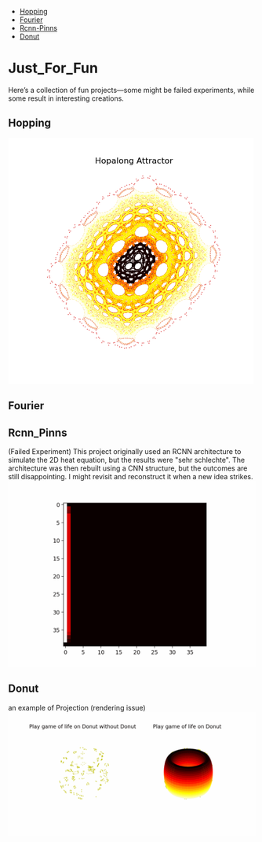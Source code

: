 - [Hopping](#Hopping)
- [Fourier](#Fourier)
- [Rcnn-Pinns](#Rcnn_Pinns)
- [Donut](#Donut)

# Just_For_Fun
Here’s a collection of fun projects—some might be failed experiments, while some result in interesting creations. 

## Hopping
![Hopping](./results/hopalong_attractor.png)

## Fourier


## Rcnn_Pinns
(Failed Experiment)
This project originally used an RCNN architecture to simulate the 2D heat equation, but the results were "sehr schlechte". The architecture was then rebuilt using a CNN structure, but the outcomes are still disappointing. I might revisit and reconstruct it when a new idea strikes.
![Rcnn-Pinns](./results/rcnn_pinns.gif)

## Donut
an example of Projection (rendering issue)
![Donut](./results/donut.gif)
